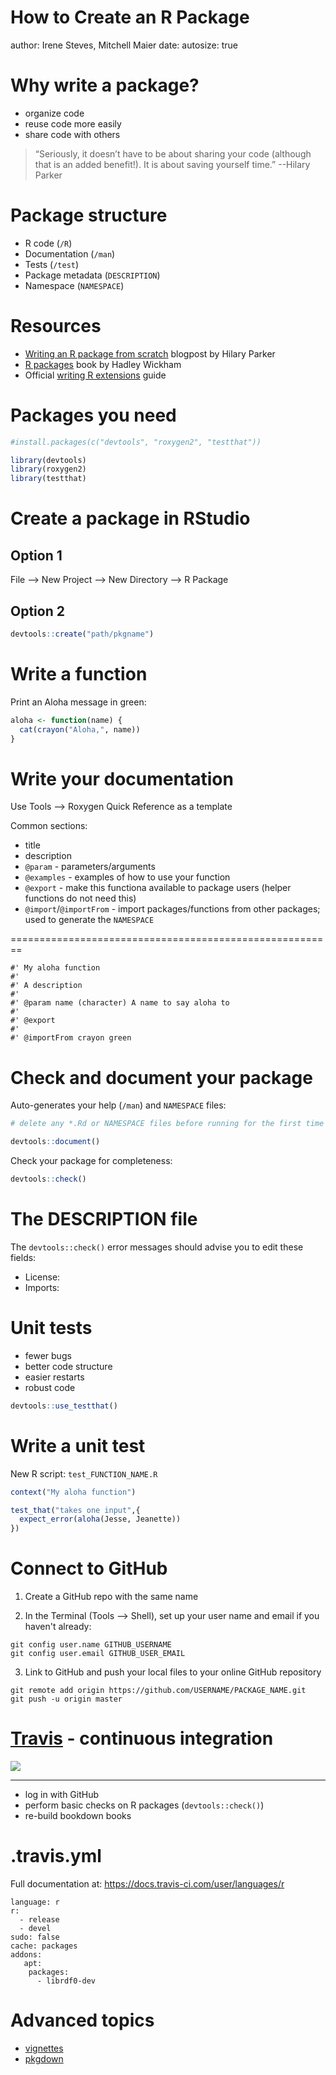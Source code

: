 How to Create an R Package
========================================================
author: Irene Steves, Mitchell Maier
date: 
autosize: true

Why write a package?
========================================================

- organize code
- reuse code more easily
- share code with others

> “Seriously, it doesn’t have to be about sharing your code (although that is an added benefit!). It is about saving yourself time.” --Hilary Parker

Package structure
========================================================

- R code (`/R`)
- Documentation (`/man`)
- Tests (`/test`)
- Package metadata (`DESCRIPTION`)
- Namespace (`NAMESPACE`)

Resources
========================================================

- [Writing an R package from scratch](https://hilaryparker.com/2014/04/29/writing-an-r-package-from-scratch/) blogpost by Hilary Parker
- [R packages](http://r-pkgs.had.co.nz/) book by Hadley Wickham
- Official [writing R extensions](https://cran.r-project.org/doc/manuals/R-exts.html#Creating-R-packages) guide

Packages you need
========================================================


```r
#install.packages(c("devtools", "roxygen2", "testthat"))

library(devtools)
library(roxygen2)
library(testthat)
```

Create a package in RStudio
========================================================

## Option 1
File --> New Project --> New Directory --> R Package

## Option 2

```r
devtools::create("path/pkgname")
```

Write a function
========================================================
Print an Aloha message in green:

```r
aloha <- function(name) {
  cat(crayon("Aloha,", name))
}
```

Write your documentation
========================================================
Use Tools --> Roxygen Quick Reference as a template

Common sections:
- title
- description
- `@param` - parameters/arguments
- `@examples` - examples of how to use your function
- `@export` - make this functiona available to package users (helper functions do not need this)
- `@import`/`@importFrom` - import packages/functions from other packages; used to generate the `NAMESPACE`

========================================================

```
#' My aloha function
#'
#' A description
#'
#' @param name (character) A name to say aloha to
#'
#' @export
#' 
#' @importFrom crayon green
```

Check and document your package
========================================================

Auto-generates your help (`/man`) and `NAMESPACE` files:


```r
# delete any *.Rd or NAMESPACE files before running for the first time

devtools::document()
```

Check your package for completeness:


```r
devtools::check()
```

The DESCRIPTION file
========================================================
The `devtools::check()` error messages should advise you to edit these fields:

- License:
- Imports:

Unit tests
========================================================

- fewer bugs
- better code structure
- easier restarts
- robust code


```r
devtools::use_testthat()
```

Write a unit test
========================================================
New R script: `test_FUNCTION_NAME.R`


```r
context("My aloha function")

test_that("takes one input",{
  expect_error(aloha(Jesse, Jeanette))
})
```

Connect to GitHub
========================================================
1. Create a GitHub repo with the same name

2. In the Terminal (Tools --> Shell), set up your user name and email if you haven't already:
```
git config user.name GITHUB_USERNAME
git config user.email GITHUB_USER_EMAIL
```

3. Link to GitHub and push your local files to your online GitHub repository
```
git remote add origin https://github.com/USERNAME/PACKAGE_NAME.git
git push -u origin master
```

[Travis](https://travis-ci.org/) - continuous integration
========================================================
![](static/Tessa-pride-4.png)

***

- log in with GitHub
- perform basic checks on R packages (`devtools::check()`)
- re-build bookdown books

.travis.yml
========================================================

Full documentation at: https://docs.travis-ci.com/user/languages/r

```
language: r
r:
  - release
  - devel
sudo: false
cache: packages
addons:
   apt:
    packages:
      - librdf0-dev
```

Advanced topics
========================================================

- [vignettes](http://r-pkgs.had.co.nz/vignettes.html)
- [pkgdown](https://github.com/r-lib/pkgdown)
